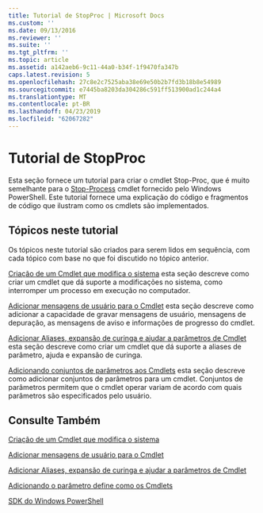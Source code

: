 ```yaml
---
title: Tutorial de StopProc | Microsoft Docs
ms.custom: ''
ms.date: 09/13/2016
ms.reviewer: ''
ms.suite: ''
ms.tgt_pltfrm: ''
ms.topic: article
ms.assetid: a142aeb6-9c11-44a0-b34f-1f9470fa347b
caps.latest.revision: 5
ms.openlocfilehash: 27c8e2c7525aba38e69e50b2b7fd3b18b8e54989
ms.sourcegitcommit: e7445ba8203da304286c591ff513900ad1c244a4
ms.translationtype: MT
ms.contentlocale: pt-BR
ms.lasthandoff: 04/23/2019
ms.locfileid: "62067282"
---
```

# <a name="stopproc-tutorial"></a>Tutorial de StopProc

Esta seção fornece um tutorial para criar o cmdlet Stop-Proc, que é muito semelhante para o [Stop-Process](/powershell/module/Microsoft.PowerShell.Management/Stop-Process) cmdlet fornecido pelo Windows PowerShell. Este tutorial fornece uma explicação do código e fragmentos de código que ilustram como os cmdlets são implementados.

## <a name="topics-in-this-tutorial"></a>Tópicos neste tutorial

Os tópicos neste tutorial são criados para serem lidos em sequência, com cada tópico com base no que foi discutido no tópico anterior.

[Criação de um Cmdlet que modifica o sistema](./creating-a-cmdlet-that-modifies-the-system.md) esta seção descreve como criar um cmdlet que dá suporte a modificações no sistema, como interromper um processo em execução no computador.

[Adicionar mensagens de usuário para o Cmdlet](./adding-user-messages-to-your-cmdlet.md) esta seção descreve como adicionar a capacidade de gravar mensagens de usuário, mensagens de depuração, as mensagens de aviso e informações de progresso do cmdlet.

[Adicionar Aliases, expansão de curinga e ajudar a parâmetros de Cmdlet](./adding-aliases-wildcard-expansion-and-help-to-cmdlet-parameters.md) esta seção descreve como criar um cmdlet que dá suporte a aliases de parâmetro, ajuda e expansão de curinga.

[Adicionando conjuntos de parâmetros aos Cmdlets](./adding-parameter-sets-to-a-cmdlet.md) esta seção descreve como adicionar conjuntos de parâmetros para um cmdlet. Conjuntos de parâmetros permitem que o cmdlet operar variam de acordo com quais parâmetros são especificados pelo usuário.

## <a name="see-also"></a>Consulte Também

[Criação de um Cmdlet que modifica o sistema](./creating-a-cmdlet-that-modifies-the-system.md)

[Adicionar mensagens de usuário para o Cmdlet](./adding-user-messages-to-your-cmdlet.md)

[Adicionar Aliases, expansão de curinga e ajudar a parâmetros de Cmdlet](./adding-aliases-wildcard-expansion-and-help-to-cmdlet-parameters.md)

[Adicionando o parâmetro define como os Cmdlets](./adding-parameter-sets-to-a-cmdlet.md)

[SDK do Windows PowerShell](../windows-powershell-reference.md)
